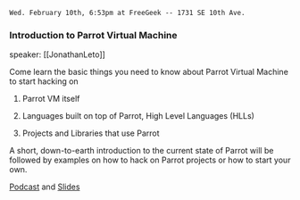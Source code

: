     Wed. February 10th, 6:53pm at FreeGeek -- 1731 SE 10th Ave.

### Introduction to Parrot Virtual Machine

speaker: [[JonathanLeto]]

Come learn the basic things you need to know about Parrot Virtual Machine to start hacking on

1) Parrot VM itself

2) Languages built on top of Parrot, High Level Languages (HLLs)

3) Projects and Libraries that use Parrot

A short, down-to-earth introduction to the current state of Parrot will be followed by examples on how to hack on Parrot projects or how to start your own.

[Podcast](http://pdxpm.podasp.com/archive.html?pname=meetings.xml) and [Slides](http://docs.google.com/present/view?id=dk89d5g_193ngx26cw)
